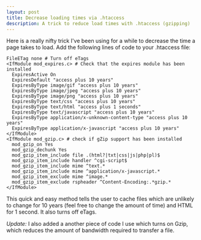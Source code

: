 ```yaml
---
layout: post
title: Decrease loading times via .htaccess
description: A trick to reduce load times with .htaccess (gzipping)
---
```

Here is a really nifty trick I've been using for a while to decrease the time a page takes to load. Add the following lines of code to your .htaccess file:

```
FileETag none # Turn off eTags
<IfModule mod_expires.c> # Check that the expires module has been installed
  ExpiresActive On
  ExpiresDefault "access plus 10 years"
  ExpiresByType image/gif "access plus 10 years"
  ExpiresByType image/jpeg "access plus 10 years"
  ExpiresByType image/png "access plus 10 years"
  ExpiresByType text/css "access plus 10 years"
  ExpiresByType text/html "access plus 1 seconds"
  ExpiresByType text/javascript "access plus 10 years"
  ExpiresByType application/x-unknown-content-type "access plus 10 years"
  ExpiresByType application/x-javascript "access plus 10 years"
</IfModule>
<IfModule mod_gzip.c> # check if gZip support has been installed
  mod_gzip_on Yes
  mod_gzip_dechunk Yes
  mod_gzip_item_include file .(html?|txt|css|js|php|pl)$
  mod_gzip_item_include handler ^cgi-script$
  mod_gzip_item_include mime ^text.*
  mod_gzip_item_include mime ^application/x-javascript.*
  mod_gzip_item_exclude mime ^image.*
  mod_gzip_item_exclude rspheader ^Content-Encoding:.*gzip.*
</IfModule>
```

This quick and easy method tells the user to cache files which are unlikely to change for 10 years (feel free to change the amount of time) and HTML for 1 second. It also turns off eTags.

_Update:_ I also added a another piece of code I use which turns on Gzip, which reduces the amount of bandwidth required to transfer a file.

